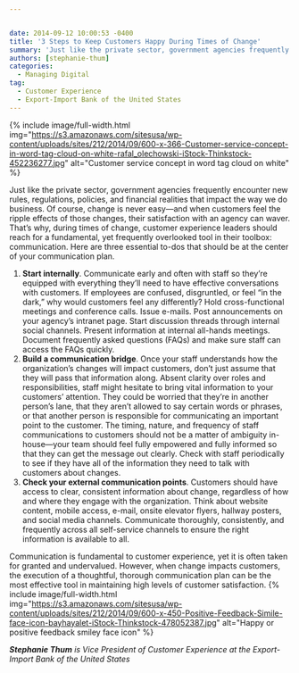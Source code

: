 ```yaml
---


date: 2014-09-12 10:00:53 -0400
title: '3 Steps to Keep Customers Happy During Times of Change'
summary: 'Just like the private sector, government agencies frequently encounter new rules, regulations, policies, and financial realities that impact the way we do business. Of course, change is never easy&mdash;and when customers feel the ripple effects of those changes, their satisfaction with an agency can waver. That’swhy, during times of change, customer experience leaders should'
authors: [stephanie-thum]
categories:
  - Managing Digital
tag:
  - Customer Experience
  - Export-Import Bank of the United States
---
```



{% include image/full-width.html img="https://s3.amazonaws.com/sitesusa/wp-content/uploads/sites/212/2014/09/600-x-366-Customer-service-concept-in-word-tag-cloud-on-white-rafal_olechowski-iStock-Thinkstock-452236277.jpg" alt="Customer service concept in word tag cloud on white" %} 

Just like the private sector, government agencies frequently encounter new rules, regulations, policies, and financial realities that impact the way we do business. Of course, change is never easy—and when customers feel the ripple effects of those changes, their satisfaction with an agency can waver. That’s why, during times of change, customer experience leaders should reach for a fundamental, yet frequently overlooked tool in their toolbox: communication. Here are three essential to-dos that should be at the center of your communication plan.

  1. **Start internally**. Communicate early and often with staff so they’re equipped with everything they’ll need to have effective conversations with customers. If employees are confused, disgruntled, or feel &#8220;in the dark,&#8221; why would customers feel any differently? Hold cross-functional meetings and conference calls. Issue e-mails. Post announcements on your agency&#8217;s intranet page. Start discussion threads through internal social channels. Present information at internal all-hands meetings. Document frequently asked questions (FAQs) and make sure staff can access the FAQs quickly.
  2. **Build a communication bridge**. Once your staff understands how the organization&#8217;s changes will impact customers, don&#8217;t just assume that they will pass that information along. Absent clarity over roles and responsibilities, staff might hesitate to bring vital information to your customers’ attention. They could be worried that they&#8217;re in another person&#8217;s lane, that they aren&#8217;t allowed to say certain words or phrases, or that another person is responsible for communicating an important point to the customer. The timing, nature, and frequency of staff communications to customers should not be a matter of ambiguity in-house—your team should feel fully empowered and fully informed so that they can get the message out clearly. Check with staff periodically to see if they have all of the information they need to talk with customers about changes.
  3. **Check your external communication points**. Customers should have access to clear, consistent information about change, regardless of how and where they engage with the organization. Think about website content, mobile access, e-mail, onsite elevator flyers, hallway posters, and social media channels. Communicate thoroughly, consistently, and frequently across all self-service channels to ensure the right information is available to all.

Communication is fundamental to customer experience, yet it is often taken for granted and undervalued. However, when change impacts customers, the execution of a thoughtful, thorough communication plan can be the most effective tool in maintaining high levels of customer satisfaction. 
{% include image/full-width.html img="https://s3.amazonaws.com/sitesusa/wp-content/uploads/sites/212/2014/09/600-x-450-Positive-Feedback-Simile-face-icon-bayhayalet-iStock-Thinkstock-478052387.jpg" alt="Happy or positive feedback smiley face icon" %} 

_**Stephanie Thum** is Vice President of Customer Experience at the Export-Import Bank of the United States_